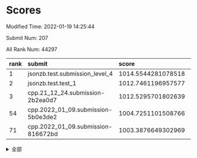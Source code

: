 # Scores

Modified Time: 2022-01-19 14:25:44

Submit Num: 207

All Rank Num: 44297

| rank |               submit               |       score        |       sigma        | pk_num |
| :--- | :--------------------------------- | :----------------- | :----------------- | :----- |
| 1    | jsonzb.test.submission_level_4     | 1014.5544281078518 | 0.8175727778587453 | 856    |
| 2    | jsonzb.test.test_1                 | 1012.7461196957577 | 0.833165975077133  | 142    |
| 3    | cpp.21_12_24.submission-2b2ea0d7   | 1012.5295701802639 | 0.8010721386575332 | 859    |
| 54   | cpp.2022_01_09.submission-5b0e3de2 | 1004.7251101508766 | 0.7163561980027485 | 861    |
| 71   | cpp.2022_01_09.submission-816672bd | 1003.3876649302969 | 0.7184832481365356 | 858    |


<details>
<summary>全部</summary>

| rank |                 submit                 |       score        |       sigma        | pk_num |
| :--- | :------------------------------------- | :----------------- | :----------------- | :----- |
| 1    | jsonzb.test.submission_level_4         | 1014.5544281078518 | 0.8175727778587453 | 856    |
| 2    | jsonzb.test.test_1                     | 1012.7461196957577 | 0.833165975077133  | 142    |
| 3    | cpp.21_12_24.submission-2b2ea0d7       | 1012.5295701802639 | 0.8010721386575332 | 859    |
| 4    | gobigger.level_3.submission_level_3_33 | 1011.5432163493709 | 0.7609792395520569 | 862    |
| 5    | gobigger.level_3.submission_level_3_15 | 1011.403739528173  | 0.7675037302510446 | 865    |
| 6    | gobigger.level_3.submission_level_3_31 | 1011.3589835666916 | 0.7729473565821349 | 861    |
| 7    | gobigger.level_3.submission_level_3_42 | 1011.137903944357  | 0.7541066894914685 | 860    |
| 8    | gobigger.level_3.submission_level_3_36 | 1010.937858781613  | 0.7624954096767393 | 859    |
| 9    | gobigger.level_3.submission_level_3_38 | 1010.8933308376021 | 0.7521390936000331 | 860    |
| 10   | gobigger.level_3.submission_level_3_3  | 1010.8853753338325 | 0.7429500900727486 | 861    |
| 11   | gobigger.level_3.submission_level_3_41 | 1010.8813065028723 | 0.7585195197572884 | 855    |
| 12   | gobigger.level_3.submission_level_3_45 | 1010.8643978160546 | 0.7549889574886931 | 860    |
| 13   | gobigger.level_3.submission_level_3_29 | 1010.6118430379195 | 0.7589223631309802 | 860    |
| 14   | gobigger.level_3.submission_level_3_43 | 1010.5589285995453 | 0.782808454581877  | 855    |
| 15   | gobigger.level_3.submission_level_3_21 | 1010.5193481795915 | 0.772933200415318  | 858    |
| 16   | gobigger.level_3.submission_level_3_28 | 1010.4483876665959 | 0.7588505576867711 | 863    |
| 17   | gobigger.level_3.submission_level_3_26 | 1010.3702997078597 | 0.740271921081421  | 855    |
| 18   | gobigger.level_3.submission_level_3_6  | 1010.2850645439411 | 0.7710765039756442 | 853    |
| 19   | gobigger.level_3.submission_level_3_2  | 1010.1590126712333 | 0.7437268340953554 | 861    |
| 20   | gobigger.level_3.submission_level_3_0  | 1010.1583876911153 | 0.7506587420608768 | 856    |
| 21   | gobigger.level_3.submission_level_3_7  | 1010.1570149015736 | 0.7610609077911    | 857    |
| 22   | gobigger.level_3.submission_level_3_8  | 1010.0888760324241 | 0.7583334771829076 | 860    |
| 23   | gobigger.level_3.submission_level_3_5  | 1010.045714739765  | 0.7331663198617543 | 860    |
| 24   | gobigger.level_3.submission_level_3_32 | 1010.0164855355141 | 0.7436097271468681 | 863    |
| 25   | gobigger.level_3.submission_level_3_13 | 1009.9115594793174 | 0.7464750752906051 | 858    |
| 26   | gobigger.level_3.submission_level_3_24 | 1009.9071691063297 | 0.7377451544220989 | 855    |
| 27   | gobigger.level_3.submission_level_3_12 | 1009.8833900619865 | 0.7697394323678238 | 858    |
| 28   | gobigger.level_3.submission_level_3_25 | 1009.7505040869216 | 0.74594310622524   | 858    |
| 29   | gobigger.level_3.submission_level_3_19 | 1009.7363028890786 | 0.7582465382390186 | 855    |
| 30   | gobigger.level_3.submission_level_3_9  | 1009.7307813922557 | 0.7792905401826914 | 860    |
| 31   | gobigger.level_3.submission_level_3_4  | 1009.7157223708311 | 0.7560553599977627 | 854    |
| 32   | gobigger.level_3.submission_level_3_20 | 1009.6960452422493 | 0.7530475344061187 | 858    |
| 33   | gobigger.level_3.submission_level_3_27 | 1009.6955142405793 | 0.7455614505792307 | 860    |
| 34   | gobigger.level_3.submission_level_3_37 | 1009.69019826144   | 0.7782993086684173 | 862    |
| 35   | gobigger.level_3.submission_level_3_16 | 1009.6145658645896 | 0.7596589556258028 | 856    |
| 36   | gobigger.level_3.submission_level_3_23 | 1009.6084159092542 | 0.7415624464110301 | 860    |
| 37   | gobigger.level_3.submission_level_3_44 | 1009.5354640405689 | 0.7544539072598758 | 856    |
| 38   | gobigger.level_3.submission_level_3_47 | 1009.5216420452798 | 0.7534034281379557 | 862    |
| 39   | gobigger.level_3.submission_level_3_10 | 1009.5052855989585 | 0.756829672433238  | 863    |
| 40   | gobigger.level_3.submission_level_3_34 | 1009.49187841882   | 0.7537402428401618 | 856    |
| 41   | gobigger.level_3.submission_level_3_49 | 1009.4776585412012 | 0.7493415243311247 | 857    |
| 42   | gobigger.level_3.submission_level_3_18 | 1009.435333803206  | 0.7414197711582708 | 861    |
| 43   | gobigger.level_3.submission_level_3_48 | 1009.3170445126913 | 0.7414071110404865 | 861    |
| 44   | gobigger.level_3.submission_level_3_1  | 1009.3136769989372 | 0.742466033561929  | 857    |
| 45   | gobigger.level_3.submission_level_3_46 | 1009.2600977995293 | 0.7682495677920529 | 864    |
| 46   | gobigger.level_3.submission_level_3_11 | 1009.2051966842056 | 0.737744862172426  | 859    |
| 47   | gobigger.level_3.submission_level_3_40 | 1009.0855286613845 | 0.7420776879102877 | 858    |
| 48   | gobigger.level_3.submission_level_3_30 | 1008.8686358272589 | 0.7434358982958338 | 860    |
| 49   | gobigger.level_3.submission_level_3_39 | 1008.8418850997107 | 0.731720241816921  | 855    |
| 50   | gobigger.level_3.submission_level_3_35 | 1008.5930798452841 | 0.7401353341148379 | 855    |
| 51   | gobigger.level_3.submission_level_3_22 | 1008.1913656686332 | 0.7494416486662678 | 859    |
| 52   | gobigger.level_3.submission_level_3_17 | 1007.8868826723547 | 0.7491611075474922 | 864    |
| 53   | gobigger.level_3.submission_level_3_14 | 1007.7174129807355 | 0.7333974783312813 | 861    |
| 54   | cpp.2022_01_09.submission-5b0e3de2     | 1004.7251101508766 | 0.7163561980027485 | 861    |
| 55   | gobigger.level_1.submission_level_1_0  | 1004.4066424916334 | 0.7163249375831406 | 856    |
| 56   | gobigger.level_1.submission_level_1_16 | 1004.1231961775399 | 0.7351834579512223 | 860    |
| 57   | gobigger.level_1.submission_level_1_2  | 1003.9652746488518 | 0.7178283405311373 | 863    |
| 58   | gobigger.level_1.submission_level_1_33 | 1003.9513291229188 | 0.7211884861439817 | 865    |
| 59   | gobigger.level_1.submission_level_1_18 | 1003.9508466155936 | 0.7288789922451426 | 860    |
| 60   | gobigger.level_1.submission_level_1_42 | 1003.9002040261685 | 0.7032680790422773 | 858    |
| 61   | gobigger.level_1.submission_level_1_45 | 1003.8884822499484 | 0.7253318501647199 | 858    |
| 62   | gobigger.level_1.submission_level_1_38 | 1003.7787806053311 | 0.7250075652659781 | 862    |
| 63   | gobigger.level_1.submission_level_1_34 | 1003.7784131413122 | 0.7099201298305005 | 856    |
| 64   | gobigger.level_1.submission_level_1_49 | 1003.7601053446546 | 0.726424986197083  | 856    |
| 65   | gobigger.level_1.submission_level_1_39 | 1003.7116172664577 | 0.7191939267629485 | 868    |
| 66   | gobigger.level_1.submission_level_1_22 | 1003.5883737112534 | 0.7089473844243114 | 858    |
| 67   | gobigger.level_1.submission_level_1_23 | 1003.58322735741   | 0.7176822634207984 | 862    |
| 68   | gobigger.level_1.submission_level_1_17 | 1003.5760714442293 | 0.7181358429322076 | 862    |
| 69   | gobigger.level_1.submission_level_1_4  | 1003.5656257062102 | 0.7150772652100731 | 862    |
| 70   | gobigger.level_1.submission_level_1_30 | 1003.4509623005629 | 0.7209531556678784 | 859    |
| 71   | cpp.2022_01_09.submission-816672bd     | 1003.3876649302969 | 0.7184832481365356 | 858    |
| 72   | gobigger.level_1.submission_level_1_5  | 1003.3834600225828 | 0.7171311898698338 | 862    |
| 73   | gobigger.level_1.submission_level_1_37 | 1003.3761055834078 | 0.7257211484802756 | 859    |
| 74   | gobigger.level_1.submission_level_1_10 | 1003.3301819810561 | 0.7119117973757563 | 860    |
| 75   | gobigger.level_1.submission_level_1_12 | 1003.2781749938973 | 0.7059314302236424 | 855    |
| 76   | gobigger.level_1.submission_level_1_24 | 1003.2460550720231 | 0.7297097436988154 | 855    |
| 77   | gobigger.level_1.submission_level_1_8  | 1003.1524417826923 | 0.7130999971732248 | 863    |
| 78   | gobigger.level_1.submission_level_1_35 | 1003.1115493658049 | 0.7136239254756835 | 861    |
| 79   | gobigger.level_1.submission_level_1_19 | 1003.0886608382107 | 0.7099564191109586 | 858    |
| 80   | gobigger.level_1.submission_level_1_27 | 1003.0865522374439 | 0.7259543767586158 | 857    |
| 81   | gobigger.level_1.submission_level_1_25 | 1003.0726671310072 | 0.7097524818593238 | 864    |
| 82   | gobigger.level_1.submission_level_1_9  | 1003.0606757335449 | 0.7130513094016052 | 856    |
| 83   | gobigger.level_1.submission_level_1_1  | 1003.0431799445503 | 0.715429105406735  | 857    |
| 84   | gobigger.level_1.submission_level_1_28 | 1002.9619233462109 | 0.7123071580189492 | 857    |
| 85   | gobigger.level_1.submission_level_1_11 | 1002.9316007706975 | 0.7196881771175994 | 856    |
| 86   | gobigger.level_1.submission_level_1_13 | 1002.8723646792874 | 0.7140700221791144 | 855    |
| 87   | gobigger.level_1.submission_level_1_14 | 1002.8568618552393 | 0.7149695122661548 | 861    |
| 88   | gobigger.level_1.submission_level_1_15 | 1002.7525925577121 | 0.7105438922774228 | 866    |
| 89   | gobigger.level_1.submission_level_1_6  | 1002.7496953300462 | 0.7171898415323809 | 868    |
| 90   | gobigger.level_1.submission_level_1_29 | 1002.6641820863349 | 0.7097460175539921 | 861    |
| 91   | gobigger.level_1.submission_level_1_20 | 1002.616210303908  | 0.7173798869520269 | 863    |
| 92   | gobigger.level_1.submission_level_1_48 | 1002.6135474705842 | 0.7097878024794365 | 860    |
| 93   | gobigger.level_1.submission_level_1_26 | 1002.583370331751  | 0.7108284364728982 | 855    |
| 94   | gobigger.level_1.submission_level_1_3  | 1002.5680630870149 | 0.7168024984398959 | 861    |
| 95   | gobigger.level_1.submission_level_1_36 | 1002.5252746450066 | 0.7205564200008489 | 862    |
| 96   | gobigger.level_1.submission_level_1_46 | 1002.5211543530093 | 0.7156763501334139 | 859    |
| 97   | gobigger.level_1.submission_level_1_40 | 1002.4771958503741 | 0.7185860809670442 | 860    |
| 98   | gobigger.level_1.submission_level_1_7  | 1002.3228399816951 | 0.7213595223642038 | 858    |
| 99   | gobigger.level_1.submission_level_1_44 | 1002.3108550958056 | 0.7304713890042772 | 860    |
| 100  | gobigger.level_1.submission_level_1_21 | 1002.2525737857948 | 0.7060360340875044 | 861    |
| 101  | gobigger.level_1.submission_level_1_43 | 1002.2288297456953 | 0.7108454565205297 | 858    |
| 102  | gobigger.level_1.submission_level_1_41 | 1001.9709694563785 | 0.7074985516639287 | 858    |
| 103  | gobigger.level_1.submission_level_1_31 | 1001.8162571679975 | 0.7072632503864718 | 860    |
| 104  | gobigger.level_1.submission_level_1_32 | 1001.7886896268808 | 0.7157451316162708 | 858    |
| 105  | gobigger.level_1.submission_level_1_47 | 1000.675793686734  | 0.7161453620421505 | 854    |
| 106  | gobigger.random.submission_random_41   | 997.3276198057428  | 0.7192566484303227 | 858    |
| 107  | gobigger.random.submission_random_40   | 997.2294435519166  | 0.7090182140282334 | 854    |
| 108  | gobigger.random.submission_random_18   | 996.7647799124427  | 0.7160406267577089 | 860    |
| 109  | gobigger.random.submission_random_42   | 996.6188199949034  | 0.706716541798692  | 859    |
| 110  | gobigger.random.submission_random_3    | 996.5067999683602  | 0.7094087916628727 | 857    |
| 111  | gobigger.random.submission_random_9    | 996.4991229794982  | 0.7156519906252884 | 855    |
| 112  | gobigger.random.submission_random_25   | 996.4733501137117  | 0.7189502884677387 | 865    |
| 113  | gobigger.random.submission_random_23   | 996.4634391223267  | 0.7076238049929453 | 859    |
| 114  | gobigger.random.submission_random_30   | 996.4627666087714  | 0.7113800188801719 | 858    |
| 115  | gobigger.random.submission_random_1    | 996.4414464772544  | 0.7164475941265324 | 862    |
| 116  | gobigger.random.submission_random_34   | 996.436569256484   | 0.7252676686501018 | 862    |
| 117  | gobigger.random.submission_random_6    | 996.3669982088988  | 0.707624486643596  | 860    |
| 118  | gobigger.random.submission_random_45   | 996.3467256784423  | 0.7295441292136632 | 857    |
| 119  | gobigger.random.submission_random_31   | 996.3453386395305  | 0.698513677400706  | 856    |
| 120  | gobigger.random.submission_random_10   | 996.2825317896458  | 0.7208106476094465 | 858    |
| 121  | gobigger.random.submission_random_36   | 996.2742120148961  | 0.7041388897727857 | 859    |
| 122  | gobigger.random.submission_random_29   | 996.2722658186037  | 0.7152698636653334 | 853    |
| 123  | gobigger.random.submission_random_33   | 996.2304691978563  | 0.7195934035249741 | 862    |
| 124  | gobigger.random.submission_random_46   | 996.203719527288   | 0.706264513551615  | 859    |
| 125  | gobigger.random.submission_random_17   | 996.2031785210321  | 0.7036733063689108 | 866    |
| 126  | gobigger.random.submission_random_13   | 996.0954969642763  | 0.7321864382441274 | 858    |
| 127  | gobigger.random.submission_random_5    | 996.0745711188174  | 0.7136687874328006 | 861    |
| 128  | gobigger.random.submission_random_38   | 996.026295534229   | 0.7152962013881132 | 857    |
| 129  | gobigger.random.submission_random_28   | 996.0216494576625  | 0.706049952709756  | 856    |
| 130  | gobigger.random.submission_random_4    | 996.0164639008882  | 0.715283442786812  | 862    |
| 131  | gobigger.random.submission_random_8    | 996.0115295146836  | 0.7133628502242877 | 859    |
| 132  | gobigger.random.submission_random_15   | 995.9700418775751  | 0.7245400756323295 | 864    |
| 133  | gobigger.random.submission_random_32   | 995.923002915553   | 0.6981673098507767 | 860    |
| 134  | gobigger.random.submission_random_35   | 995.9007308531232  | 0.706628761757437  | 857    |
| 135  | gobigger.random.submission_random_12   | 995.8981628309112  | 0.7059843740595736 | 860    |
| 136  | gobigger.random.submission_random_27   | 995.88563250877    | 0.7168429549748472 | 864    |
| 137  | gobigger.random.submission_random_7    | 995.8296837800359  | 0.6950335079520734 | 863    |
| 138  | gobigger.random.submission_random_47   | 995.7692188328429  | 0.7148086683011685 | 861    |
| 139  | gobigger.random.submission_random_37   | 995.7499868928646  | 0.7138470542523111 | 864    |
| 140  | gobigger.random.submission_random_19   | 995.7220491414869  | 0.6946482486335893 | 860    |
| 141  | gobigger.random.submission_random_48   | 995.7219919809039  | 0.7083392897194871 | 857    |
| 142  | gobigger.random.submission_random_0    | 995.7081112412939  | 0.7106486875111983 | 862    |
| 143  | gobigger.random.submission_random_22   | 995.7014083144619  | 0.7078663175788901 | 860    |
| 144  | gobigger.random.submission_random_21   | 995.6554401466743  | 0.7081712739447366 | 861    |
| 145  | gobigger.random.submission_random_20   | 995.6176982378836  | 0.7067924482747922 | 861    |
| 146  | gobigger.random.submission_random_16   | 995.564299515311   | 0.7125850760752648 | 858    |
| 147  | gobigger.random.submission_random_49   | 995.3997346707457  | 0.7192304737934279 | 858    |
| 148  | gobigger.random.submission_random_26   | 995.3903254060485  | 0.7184298938879567 | 859    |
| 149  | gobigger.random.submission_random_24   | 995.3062135276214  | 0.7042362190526322 | 861    |
| 150  | gobigger.random.submission_random_39   | 995.3026436744265  | 0.7293928994643394 | 859    |
| 151  | gobigger.random.submission_random_44   | 995.2589878956202  | 0.7165337960204595 | 860    |
| 152  | gobigger.random.submission_random_2    | 995.1776895300919  | 0.7144650186838506 | 860    |
| 153  | gobigger.random.submission_random_14   | 995.0946829623223  | 0.7071255512308919 | 859    |
| 154  | gobigger.random.submission_random_11   | 995.0650932083486  | 0.7228117458700999 | 856    |
| 155  | gobigger.random.submission_random_43   | 994.7289558920744  | 0.716688645241805  | 862    |
| 156  | gobigger.level_2.submission_level_2_3  | 994.4496225053451  | 0.74330135143759   | 866    |
| 157  | gobigger.level_2.submission_level_2_33 | 993.6712189011188  | 0.744245112878649  | 861    |
| 158  | gobigger.level_2.submission_level_2_18 | 993.5015350815501  | 0.7372080411452336 | 857    |
| 159  | gobigger.level_2.submission_level_2_5  | 993.4672998988141  | 0.7327504959770541 | 860    |
| 160  | gobigger.level_2.submission_level_2_21 | 993.3769250242001  | 0.7344170153995369 | 860    |
| 161  | gobigger.level_2.submission_level_2_2  | 993.3647422366179  | 0.7443524102245823 | 859    |
| 162  | gobigger.level_2.submission_level_2_41 | 993.2767639894589  | 0.7383075310293258 | 861    |
| 163  | gobigger.level_2.submission_level_2_24 | 993.2453392763548  | 0.736221867673084  | 860    |
| 164  | gobigger.level_2.submission_level_2_37 | 993.1945446786344  | 0.7449935208677493 | 860    |
| 165  | gobigger.level_2.submission_level_2_47 | 993.1612156117069  | 0.735913375943356  | 861    |
| 166  | gobigger.level_2.submission_level_2_20 | 993.15848909156    | 0.718043612657443  | 858    |
| 167  | gobigger.level_2.submission_level_2_6  | 993.1508338338647  | 0.7401394365652466 | 853    |
| 168  | gobigger.level_2.submission_level_2_9  | 993.1280026886852  | 0.7321106699895192 | 862    |
| 169  | gobigger.level_2.submission_level_2_8  | 993.1225032585911  | 0.7418612670337417 | 857    |
| 170  | gobigger.level_2.submission_level_2_14 | 993.074961580979   | 0.7256092157382017 | 857    |
| 171  | gobigger.level_2.submission_level_2_34 | 992.8928392533837  | 0.7462941052384136 | 855    |
| 172  | gobigger.level_2.submission_level_2_45 | 992.7190448082853  | 0.723377583482576  | 860    |
| 173  | gobigger.level_2.submission_level_2_4  | 992.7085852504579  | 0.7228688901145272 | 863    |
| 174  | gobigger.level_2.submission_level_2_7  | 992.6095535600673  | 0.7683231219725005 | 864    |
| 175  | gobigger.level_2.submission_level_2_35 | 992.5589995042227  | 0.7311005646242141 | 859    |
| 176  | gobigger.level_2.submission_level_2_26 | 992.5202675190232  | 0.7384219994071651 | 862    |
| 177  | gobigger.level_2.submission_level_2_22 | 992.3839603369814  | 0.7485326295715858 | 860    |
| 178  | gobigger.level_2.submission_level_2_31 | 992.3418545124359  | 0.7432211937298898 | 859    |
| 179  | gobigger.level_2.submission_level_2_32 | 992.2866898254497  | 0.7342228749313803 | 862    |
| 180  | gobigger.level_2.submission_level_2_44 | 992.257330390117   | 0.7548904084663984 | 859    |
| 181  | gobigger.level_2.submission_level_2_16 | 992.1838432961098  | 0.7442965687282425 | 862    |
| 182  | gobigger.level_2.submission_level_2_30 | 992.1827561407885  | 0.7526421060226829 | 858    |
| 183  | gobigger.level_2.submission_level_2_42 | 992.1307442001377  | 0.7525655700592868 | 863    |
| 184  | gobigger.level_2.submission_level_2_17 | 992.0182837194291  | 0.7404296727606712 | 861    |
| 185  | gobigger.level_2.submission_level_2_25 | 991.943573989515   | 0.7457570362568252 | 863    |
| 186  | gobigger.level_2.submission_level_2_46 | 991.9149104323593  | 0.7498971686936418 | 859    |
| 187  | gobigger.level_2.submission_level_2_0  | 991.7067459623639  | 0.7597075732054481 | 861    |
| 188  | gobigger.level_2.submission_level_2_48 | 991.7014804411779  | 0.7533941180939047 | 857    |
| 189  | gobigger.level_2.submission_level_2_27 | 991.6746948228824  | 0.7549900281002194 | 860    |
| 190  | gobigger.level_2.submission_level_2_13 | 991.6338109193332  | 0.763057424199681  | 862    |
| 191  | gobigger.level_2.submission_level_2_43 | 991.5603694362946  | 0.7376026702260532 | 862    |
| 192  | gobigger.level_2.submission_level_2_1  | 991.5368225676921  | 0.7600816601790104 | 860    |
| 193  | gobigger.level_2.submission_level_2_29 | 991.4717036297911  | 0.7433281368911734 | 865    |
| 194  | gobigger.level_2.submission_level_2_49 | 991.3850222271865  | 0.7525297963285373 | 860    |
| 195  | gobigger.level_2.submission_level_2_10 | 991.3117913779976  | 0.7582184252681583 | 857    |
| 196  | gobigger.level_2.submission_level_2_40 | 991.0910377856902  | 0.7473385478988496 | 859    |
| 197  | gobigger.level_2.submission_level_2_12 | 991.0350568741683  | 0.7654133546174134 | 859    |
| 198  | gobigger.level_2.submission_level_2_11 | 990.9860062093808  | 0.7410714044851865 | 858    |
| 199  | gobigger.level_2.submission_level_2_39 | 990.979105335143   | 0.749101346679637  | 860    |
| 200  | gobigger.level_2.submission_level_2_28 | 990.923955923865   | 0.7564642471598663 | 861    |
| 201  | gobigger.level_2.submission_level_2_15 | 990.780612877705   | 0.7663662331518785 | 855    |
| 202  | gobigger.level_2.submission_level_2_38 | 990.6193253515424  | 0.7761765363397666 | 854    |
| 203  | gobigger.level_2.submission_level_2_23 | 990.5418312869422  | 0.7764787773885451 | 859    |
| 204  | gobigger.level_2.submission_level_2_36 | 990.2148076290167  | 0.7717249560188462 | 856    |
| 205  | gobigger.level_2.submission_level_2_19 | 988.2358129730587  | 0.8143384692146519 | 862    |
| 206  | gobigger.none.submission_none_0        | 976.2017607630088  | 1.4441541459946612 | 858    |
| 207  | gobigger.none.submission_none_1        | 975.5450945173441  | 1.4044033479795068 | 862    |

</details>